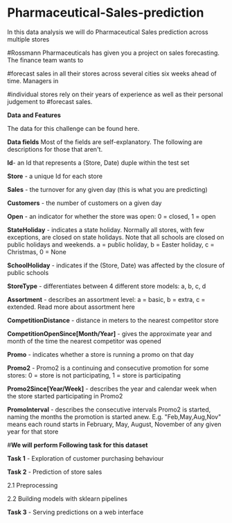 # Pharmaceutical-Sales-prediction

In this data analysis we will do Pharmaceutical Sales prediction across multiple stores


#Rossmann Pharmaceuticals has given you a project on sales forecasting. The finance team wants to

#forecast sales in all their stores across several cities six weeks ahead of time. Managers in

#individual stores rely on their years of experience as well as their personal judgement to
#forecast sales.


**Data and Features**

The data for this challenge can be found here.

**Data fields**
Most of the fields are self-explanatory. The following are descriptions for those that
aren't.

**Id**- an Id that represents a (Store, Date) duple within the test set

**Store** - a unique Id for each store

**Sales** - the turnover for any given day (this is what you are predicting)

**Customers** - the number of customers on a given day

**Open** - an indicator for whether the store was open: 0 = closed, 1 = open

**StateHoliday** - indicates a state holiday. Normally all stores, with few exceptions, are
closed on state holidays. Note that all schools are closed on public holidays and
weekends. a = public holiday, b = Easter holiday, c = Christmas, 0 = None

**SchoolHoliday** - indicates if the (Store, Date) was affected by the closure of public
schools

**StoreType** - differentiates between 4 different store models: a, b, c, d

**Assortment** - describes an assortment level: a = basic, b = extra, c = extended. Read
more about assortment here

**CompetitionDistance** - distance in meters to the nearest competitor store

**CompetitionOpenSince[Month/Year]** - gives the approximate year and month of the
time the nearest competitor was opened

**Promo** - indicates whether a store is running a promo on that day

**Promo2** - Promo2 is a continuing and consecutive promotion for some stores: 0 =
store is not participating, 1 = store is participating

**Promo2Since[Year/Week]** - describes the year and calendar week when the store
started participating in Promo2

**PromoInterval** - describes the consecutive intervals Promo2 is started, naming the
months the promotion is started anew. E.g. "Feb,May,Aug,Nov" means each round
starts in February, May, August, November of any given year for that store

#**We will perform Following task for this dataset**


**Task 1** - Exploration of customer purchasing behaviour

**Task 2** - Prediction of store sales

  2.1 Preprocessing
  
  2.2 Building models with sklearn pipelines
  
**Task 3** - Serving predictions on a web interface

